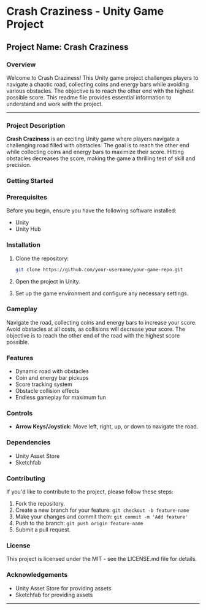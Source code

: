 # Crash Craziness - Unity Game Project

## Project Name: Crash Craziness

### Overview

Welcome to Crash Craziness! This Unity game project challenges players to navigate a chaotic road, collecting coins and energy bars while avoiding various obstacles. The objective is to reach the other end with the highest possible score. This readme file provides essential information to understand and work with the project.

---

### Project Description

**Crash Craziness** is an exciting Unity game where players navigate a challenging road filled with obstacles. The goal is to reach the other end while collecting coins and energy bars to maximize their score. Hitting obstacles decreases the score, making the game a thrilling test of skill and precision.

### Getting Started

### Prerequisites

Before you begin, ensure you have the following software installed:

- Unity
- Unity Hub

### Installation

1. Clone the repository:
    
    ```bash
    git clone https://github.com/your-username/your-game-repo.git
    
    ```
    
2. Open the project in Unity.
3. Set up the game environment and configure any necessary settings.

### Gameplay

Navigate the road, collecting coins and energy bars to increase your score. Avoid obstacles at all costs, as collisions will decrease your score. The objective is to reach the other end of the road with the highest score possible.

### Features

- Dynamic road with obstacles
- Coin and energy bar pickups
- Score tracking system
- Obstacle collision effects
- Endless gameplay for maximum fun

### Controls

- **Arrow Keys/Joystick:** Move left, right, up, or down to navigate the road.

### Dependencies

- Unity Asset Store
- Sketchfab

### Contributing

If you'd like to contribute to the project, please follow these steps:

1. Fork the repository.
2. Create a new branch for your feature: `git checkout -b feature-name`
3. Make your changes and commit them: `git commit -m 'Add feature'`
4. Push to the branch: `git push origin feature-name`
5. Submit a pull request.

### License

This project is licensed under the MIT - see the LICENSE.md file for details.

### Acknowledgements

- Unity Asset Store for providing assets
- Sketchfab for providing assets

---